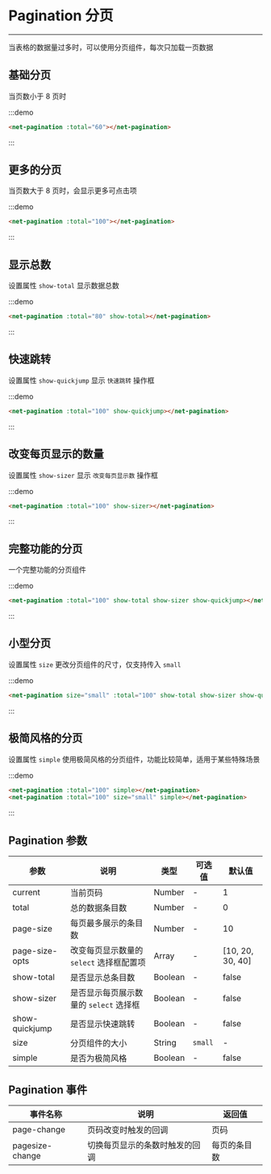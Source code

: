 
# Pagination 分页

----

当表格的数据量过多时，可以使用分页组件，每次只加载一页数据

## 基础分页

当页数小于 8 页时

:::demo
```html
<net-pagination :total="60"></net-pagination>
```
:::

## 更多的分页

当页数大于 8 页时，会显示更多可点击项

:::demo
```html
<net-pagination :total="100"></net-pagination>
```
:::

## 显示总数

设置属性 `show-total` 显示数据总数

:::demo
```html
<net-pagination :total="80" show-total></net-pagination>
```
:::

## 快速跳转

设置属性 `show-quickjump` 显示 `快速跳转` 操作框

:::demo
```html
<net-pagination :total="100" show-quickjump></net-pagination>
```
:::

## 改变每页显示的数量

设置属性 `show-sizer` 显示 `改变每页显示数` 操作框

:::demo
```html
<net-pagination :total="100" show-sizer></net-pagination>
```
:::

## 完整功能的分页

一个完整功能的分页组件

:::demo
```html
<net-pagination :total="100" show-total show-sizer show-quickjump></net-pagination>
```
:::

## 小型分页

设置属性 `size` 更改分页组件的尺寸，仅支持传入 `small`

:::demo
```html
<net-pagination size="small" :total="100" show-total show-sizer show-quickjump></net-pagination>
```
:::

## 极简风格的分页

设置属性 `simple` 使用极简风格的分页组件，功能比较简单，适用于某些特殊场景

:::demo
```html
<net-pagination :total="100" simple></net-pagination>
<net-pagination :total="100" size="small" simple></net-pagination>
```
:::

## Pagination 参数

| 参数      | 说明          | 类型      | 可选值                           | 默认值  |
|---------- |-------------- |---------- |-----------------------------  |-------- |
| current | 当前页码 | Number | - | 1 |
| total | 总的数据条目数 | Number | - | 0 |
| page-size | 每页最多展示的条目数 | Number | - | 10 |
| page-size-opts | 改变每页显示数量的 `select` 选择框配置项 | Array | - | [10, 20, 30, 40] |
| show-total | 是否显示总条目数 | Boolean | - | false |
| show-sizer | 是否显示每页展示数量的 `select` 选择框 | Boolean | - | false |
| show-quickjump | 是否显示快速跳转 | Boolean | - | false |
| size | 分页组件的大小 | String | `small` | - |
| simple | 是否为极简风格 | Boolean | - | false |

## Pagination 事件

| 事件名称      | 说明          | 返回值  |
|---------- |-------------- |---------- |
| page-change | 页码改变时触发的回调 | 页码 |
| pagesize-change | 切换每页显示的条数时触发的回调 | 每页的条目数 |

<style lang="scss" scoped>
  .net-pagination + .net-pagination {
    margin-top: 16px;
  }
</style>

